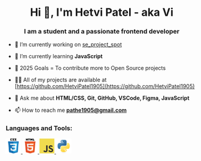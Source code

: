 <h1 align="center">Hi 👋, I'm Hetvi Patel - aka Vi</h1>
<h3 align="center">I am a student and a passionate frontend developer</h3>

- 🔭 I’m currently working on [se_project_spot](https://github.com/HetviPatel1905/se_project_spots)

- 🌱 I’m currently learning **JavaScript**

- 🌱 2025 Goals = To contribute more to Open Source projects 

- 👨‍💻 All of my projects are available at [https://github.com/HetviPatel1905](https://github.com/HetviPatel1905)

- 💬 Ask me about **HTML/CSS, Git, GitHub, VSCode, Figma, JavaScript**

- 📫 How to reach me **pathe1905@gmail.com**

<h3 align="left">Languages and Tools:</h3>
<p align="left"> <a href="https://www.w3schools.com/css/" target="_blank" rel="noreferrer"> <img src="https://raw.githubusercontent.com/devicons/devicon/master/icons/css3/css3-original-wordmark.svg" alt="css3" width="40" height="40"/> </a> <a href="https://www.w3.org/html/" target="_blank" rel="noreferrer"> <img src="https://raw.githubusercontent.com/devicons/devicon/master/icons/html5/html5-original-wordmark.svg" alt="html5" width="40" height="40"/> </a> <a href="https://developer.mozilla.org/en-US/docs/Web/JavaScript" target="_blank" rel="noreferrer"> <img src="https://raw.githubusercontent.com/devicons/devicon/master/icons/javascript/javascript-original.svg" alt="javascript" width="40" height="40"/> </a> <a href="https://www.python.org" target="_blank" rel="noreferrer"> <img src="https://raw.githubusercontent.com/devicons/devicon/master/icons/python/python-original.svg" alt="python" width="40" height="40"/> </a> </p>



